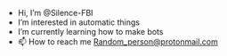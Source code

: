 - Hi, I’m @Silence-FBI
- I’m interested in automatic things
- I’m currently learning how to make bots
- 📫 How to reach me Random_person@protonmail.com

<!---
Silence-FBI/Silence-FBI is a ✨ special ✨ repository because its `README.md` (this file) appears on your GitHub profile.
You can click the Preview link to take a look at your changes.
--->
